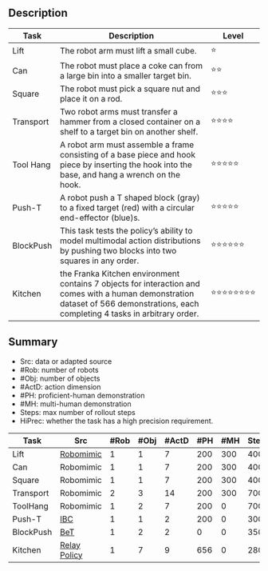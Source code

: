 ## Description

| Task      | Description                                                  | Level                                            |
| --------- | ------------------------------------------------------------ | ------------------------------------------------ |
| Lift      | The robot arm must lift a small cube.                        | :star:                                           |
| Can       | The robot must place a coke can from a large bin into a smaller target bin. | :star::star:                                     |
| Square    | The robot must pick a square nut and place it on a rod.      | :star::star::star:                               |
| Transport | Two robot arms must transfer a hammer from a closed container on a shelf to a target bin on another shelf. | :star::star::star::star:                         |
| Tool Hang | A robot arm must assemble a frame consisting of a base piece and hook piece by inserting the hook into the base, and hang a wrench on the hook. | :star::star::star::star::star:                   |
| Push-T    | A robot push a T shaped block (gray) to a fixed target (red) with a circular end-effector (blue)s. | :star::star::star::star::star:                   |
| BlockPush | This task tests the policy’s ability to model multimodal action distributions by pushing two blocks into two squares in any order. | :star::star::star::star::star::star:             |
| Kitchen   | the Franka Kitchen environment contains 7 objects for interaction and comes with a human demonstration dataset of 566 demonstrations, each completing 4 tasks in arbitrary order. | :star::star::star::star::star::star::star::star: |



## Summary

- Src: data or adapted  source
- #Rob: number of robots
-  #Obj: number of objects
- #ActD: action dimension
-  #PH: proficient-human demonstration
-  #MH: multi-human demonstration
-  Steps: max number of rollout steps
-  HiPrec: whether the task has a high precision requirement.

| Task      | Src                                                          | #Rob | #Obj | #ActD | #PH  | #MH  | Steps | Img? | HiPrec |
| --------- | ------------------------------------------------------------ | ---- | ---- | ----- | ---- | ---- | ----- | ---- | -----: |
| Lift      | [Robomimic](https://robomimic.github.io/)                    | 1    | 1    | 7     | 200  | 300  | 400   | Yes  |     No |
| Can       | Robomimic                                                    | 1    | 1    | 7     | 200  | 300  | 400   | Yes  |     No |
| Square    | Robomimic                                                    | 1    | 1    | 7     | 200  | 300  | 400   | Yes  |    Yes |
| Transport | Robomimic                                                    | 2    | 3    | 14    | 200  | 300  | 700   | Yes  |     No |
| ToolHang  | Robomimic                                                    | 1    | 2    | 7     | 200  | 0    | 700   | Yes  |    Yes |
| Push-T    | [IBC](https://arxiv.org/abs/2109.00137)                      | 1    | 1    | 2     | 200  | 0    | 300   | Yes  |    Yes |
| BlockPush | [BeT](https://github.com/Evan-wyl/Robot-Learning/blob/master/codes/manipulation/BeT.md) | 1    | 2    | 2     | 0    | 0    | 350   | No   |     No |
| Kitchen   | [Relay Policy](https://relay-policy-learning.github.io)      | 1    | 7    | 9     | 656  | 0    | 280   | No   |     No |
